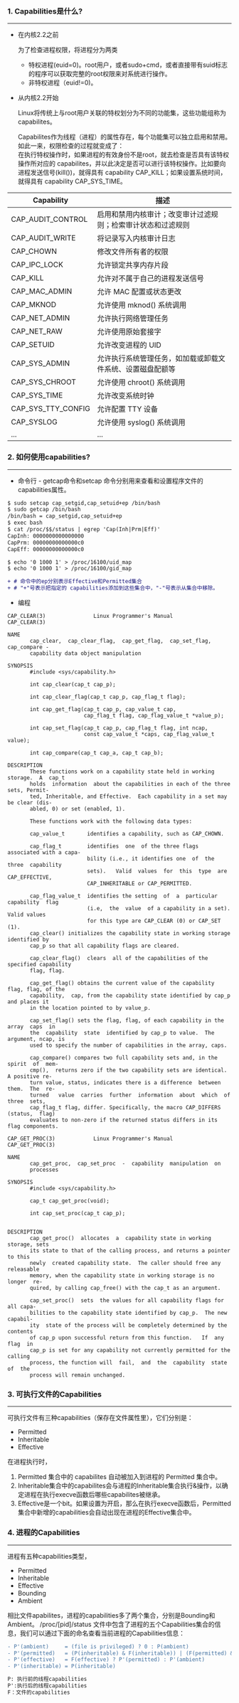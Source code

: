 
### 1. Capabilities是什么?
---

* 在内核2.2之前

    为了检查进程权限，将进程分为两类
    * 特权进程(euid=0)。root用户，或者sudo+cmd，或者直接带有suid标志的程序可以获取完整的root权限来对系统进行操作。
    * 非特权进程（euid!=0)。

* 从内核2.2开始

    Linux将传统上与root用户关联的特权划分为不同的功能集，这些功能组称为capabilites。
    
    Capabilites作为线程（进程）的属性存在，每个功能集可以独立启用和禁用。如此一来，权限检查的过程就变成了：<br>
在执行特权操作时，如果进程的有效身份不是root，就去检查是否具有该特权操作所对应的 capabilites，并以此决定是否可以进行该特权操作。比如要向进程发送信号(kill())，就得具有 capability CAP_KILL；如果设置系统时间，就得具有 capability CAP_SYS_TIME。

| Capability | 描述   |
| -------- | ------ |
| CAP_AUDIT_CONTROL   | 启用和禁用内核审计；改变审计过滤规则；检索审计状态和过滤规则 |
| CAP_AUDIT_WRITE   | 将记录写入内核审计日志  |
| CAP_CHOWN | 修改文件所有者的权限 |
| CAP_IPC_LOCK | 允许锁定共享内存片段  |
| CAP_KILL | 允许对不属于自己的进程发送信号  |
| CAP_MAC_ADMIN | 允许 MAC 配置或状态更改  |
| CAP_MKNOD | 允许使用 mknod() 系统调用  |
| CAP_NET_ADMIN | 允许执行网络管理任务  |
| CAP_NET_RAW | 允许使用原始套接字  |
| CAP_SETUID | 允许改变进程的 UID  |
| CAP_SYS_ADMIN | 允许执行系统管理任务，如加载或卸载文件系统、设置磁盘配额等  |
| CAP_SYS_CHROOT | 允许使用 chroot() 系统调用  |
| CAP_SYS_TIME | 允许改变系统时钟  |
| CAP_SYS_TTY_CONFIG | 允许配置 TTY 设备  |
| CAP_SYSLOG | 允许使用 syslog() 系统调用  |
| ... | ...  |

### 2. 如何使用capabilities?
---
- 命令行 - getcap命令和setcap 命令分别用来查看和设置程序文件的 capabilities属性。
```diff
$ sudo setcap cap_setgid,cap_setuid+ep /bin/bash
$ sudo getcap /bin/bash
/bin/bash = cap_setgid,cap_setuid+ep
$ exec bash
$ cat /proc/$$/status | egrep 'Cap(Inh|Prm|Eff)'
CapInh: 0000000000000000
CapPrm: 00000000000000c0
CapEff: 00000000000000c0

$ echo '0 1000 1' > /proc/16100/uid_map
$ echo '0 1000 1' > /proc/16100/gid_map

+ # 命令中的ep分别表示Effective和Permitted集合
+ # "+"号表示把指定的 capabilities添加到这些集合中，"-"号表示从集合中移除。
```
- 编程
```
CAP_CLEAR(3)               Linux Programmer's Manual              CAP_CLEAR(3)

NAME
       cap_clear,  cap_clear_flag,  cap_get_flag,  cap_set_flag, cap_compare -
       capability data object manipulation

SYNOPSIS
       #include <sys/capability.h>

       int cap_clear(cap_t cap_p);

       int cap_clear_flag(cap_t cap_p, cap_flag_t flag);

       int cap_get_flag(cap_t cap_p, cap_value_t cap,
                        cap_flag_t flag, cap_flag_value_t *value_p);

       int cap_set_flag(cap_t cap_p, cap_flag_t flag, int ncap,
                        const cap_value_t *caps, cap_flag_value_t value);

       int cap_compare(cap_t cap_a, cap_t cap_b);

DESCRIPTION
       These functions work on a capability state held in working storage.  A  cap_t
       holds  information  about the capabilities in each of the three sets, Permit‐
       ted, Inheritable, and Effective.  Each capability in a set may be clear (dis‐
       abled, 0) or set (enabled, 1).

       These functions work with the following data types:

       cap_value_t       identifies a capability, such as CAP_CHOWN.

       cap_flag_t        identifies  one  of the three flags associated with a capa‐
                         bility (i.e., it identifies one  of  the  three  capability
                         sets).   Valid  values  for  this  type  are CAP_EFFECTIVE,
                         CAP_INHERITABLE or CAP_PERMITTED.

       cap_flag_value_t  identifies the setting  of  a  particular  capability  flag
                         (i.e,  the  value  of a capability in a set).  Valid values
                         for this type are CAP_CLEAR (0) or CAP_SET (1).
       cap_clear() initializes the capability state in working storage identified by
       cap_p so that all capability flags are cleared.

       cap_clear_flag()  clears  all of the capabilities of the specified capability
       flag, flag.

       cap_get_flag() obtains the current value of the capability flag, flag, of the
       capability,  cap, from the capability state identified by cap_p and places it
       in the location pointed to by value_p.

       cap_set_flag() sets the flag, flag, of each capability in the array  caps  in
       the  capability  state  identified by cap_p to value.  The argument, ncap, is
       used to specify the number of capabilities in the array, caps.

       cap_compare() compares two full capability sets and, in the  spirit  of  mem‐
       cmp(),  returns zero if the two capability sets are identical. A positive re‐
       turn value, status, indicates there is a difference  between  them.  The  re‐
       turned   value  carries  further  information  about  which  of  three  sets,
       cap_flag_t flag, differ. Specifically, the macro CAP_DIFFERS  (status,  flag)
       evaluates to non-zero if the returned status differs in its flag components.

```

```
CAP_GET_PROC(3)            Linux Programmer's Manual           CAP_GET_PROC(3)

NAME
       cap_get_proc,  cap_set_proc  -  capability  manipulation  on
       processes
      
SYNOPSIS       
       #include <sys/capability.h>

       cap_t cap_get_proc(void);

       int cap_set_proc(cap_t cap_p);


DESCRIPTION
       cap_get_proc()  allocates  a  capability state in working storage, sets
       its state to that of the calling process, and returns a pointer to this
       newly  created capability state.  The caller should free any releasable
       memory, when the capability state in working storage is no  longer  re‐
       quired, by calling cap_free() with the cap_t as an argument.

       cap_set_proc()  sets  the values for all capability flags for all capa‐
       bilities to the capability state identified by cap_p.  The new capabil‐
       ity  state of the process will be completely determined by the contents
       of cap_p upon successful return from this function.   If  any  flag  in
       cap_p is set for any capability not currently permitted for the calling
       process, the function will  fail,  and  the  capability  state  of  the
       process will remain unchanged.
```

### 3. 可执行文件的Capabilities
---

可执行文件有三种capabilities（保存在文件属性里），它们分别是：

* Permitted
* Inheritable
* Effective

在进程执行时，
1. Permitted 集合中的 capabilites 自动被加入到进程的 Permitted 集合中。
2. Inheritable集合中的capabilites会与进程的Inheritable集合执行&操作，以确定进程在执行execve函数后哪些capabilites被继承。
3. Effective是一个bit。如果设置为开启，那么在执行execve函数后，Permitted集合中新增的capabilities会自动出现在进程的Effective集合中。

### 4. 进程的Capabilities
----

进程有五种capabilities类型，
* Permitted
* Inheritable
* Effective
* Bounding
* Ambient

相比文件apabilites，进程的capabilities多了两个集合，分别是Bounding和Ambient。
/proc/[pid]/status 文件中包含了进程的五个Capabilities集合的信息，我们可以通过下面的命名查看当前进程的Capabilities信息：
```diff
- P'(ambient)     = (file is privileged) ? 0 : P(ambient)
- P'(permitted)   = (P(inheritable) & F(inheritable)) | (F(permitted) & cap_bset) | P'(ambient)
- P'(effective)   = F(effective) ? P'(permitted) : P'(ambient)
- P'(inheritable) = P(inheritable)

P: 执行前的线程capabilities
P':执行后的线程capabilities
F：文件的capabilities
```
